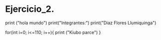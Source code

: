 # Ejercicio_2.

print ("hola mundo")
print("Integrantes:")
print("Diaz 
Flores
Llumiquinga")

for(int i=0; i<=110; i++){
print ("Kiubo parce")
}
